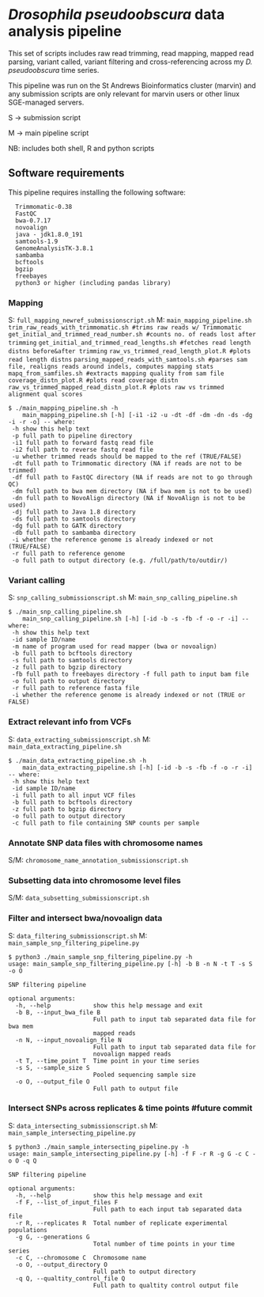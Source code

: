 # <i>Drosophila pseudoobscura</i> data analysis pipeline

This set of scripts includes raw read trimming, read mapping, mapped read parsing, variant called, variant filtering and cross-referencing across my <i>D. pseudoobscura</i> time series.

This pipeline was run on the St Andrews Bioinformatics cluster (marvin) and any submission scripts are only relevant for marvin users or other linux SGE-managed servers.

S -> submission script

M -> main pipeline script

NB: includes both shell, R and python scripts

## Software requirements

This pipeline requires installing the following software:
```
  Trimmomatic-0.38
  FastQC
  bwa-0.7.17
  novoalign
  java - jdk1.8.0_191
  samtools-1.9
  GenomeAnalysisTK-3.8.1
  sambamba
  bcftools
  bgzip
  freebayes
  python3 or higher (including pandas library)  
```

### Mapping

S: `full_mapping_newref_submissionscript.sh`
M: `main_mapping_pipeline.sh`
	`trim_raw_reads_with_trimmomatic.sh #trims raw reads w/ Trimmomatic`
	`get_initial_and_trimmed_read_number.sh #counts no. of reads lost after trimming`
	`get_initial_and_trimmed_read_lengths.sh #fetches read length distns before&after trimming`
	`raw_vs_trimmed_read_length_plot.R #plots read length distns`
	`parsing_mapped_reads_with_samtools.sh #parses sam file, realigns reads around indels, computes mapping stats`
	`mapq_from_samfiles.sh #extracts mapping quality from sam file`
	`coverage_distn_plot.R #plots read coverage distn`
	`raw_vs_trimmed_mapped_read_distn_plot.R #plots raw vs trimmed alignment qual scores`
```
$ ./main_mapping_pipeline.sh -h
    main_mapping_pipeline.sh [-h] [-i1 -i2 -u -dt -df -dm -dn -ds -dg -i -r -o] -- where:
 -h show this help text
 -p full path to pipeline directory
 -i1 full path to forward fastq read file
 -i2 full path to reverse fastq read file
 -u whether trimmed reads should be mapped to the ref (TRUE/FALSE)
 -dt full path to Trimmomatic directory (NA if reads are not to be trimmed)
 -df full path to FastQC directory (NA if reads are not to go through QC)
 -dm full path to bwa mem directory (NA if bwa mem is not to be used)
 -dn full path to NovoAlign directory (NA if NovoAlign is not to be used)
 -dj full path to Java 1.8 directory
 -ds full path to samtools directory
 -dg full path to GATK directory
 -db full path to sambamba directory
 -i whether the reference genome is already indexed or not (TRUE/FALSE)
 -r full path to reference genome
 -o full path to output directory (e.g. /full/path/to/outdir/)
```

### Variant calling

S: `snp_calling_submissionscript.sh`
M: `main_snp_calling_pipeline.sh`
```
$ ./main_snp_calling_pipeline.sh
    main_snp_calling_pipeline.sh [-h] [-id -b -s -fb -f -o -r -i] -- where:
 -h show this help text
 -id sample ID/name
 -m name of program used for read mapper (bwa or novoalign)
 -b full path to bcftools directory
 -s full path to samtools directory
 -z full path to bgzip directory
 -fb full path to freebayes directory -f full path to input bam file
 -o full path to output directory
 -r full path to reference fasta file
 -i whether the reference genome is already indexed or not (TRUE or FALSE)
```

### Extract relevant info from VCFs

S: `data_extracting_submissionscript.sh`
M: `main_data_extracting_pipeline.sh`
```
$ ./main_data_extracting_pipeline.sh -h
    main_data_extracting_pipeline.sh [-h] [-id -b -s -fb -f -o -r -i] -- where:
 -h show this help text
 -id sample ID/name
 -i full path to all input VCF files
 -b full path to bcftools directory
 -z full path to bgzip directory
 -o full path to output directory
 -c full path to file containing SNP counts per sample
```

### Annotate SNP data files with chromosome names

S/M: `chromosome_name_annotation_submissionscript.sh`

### Subsetting data into chromosome level files

S/M: `data_subsetting_submissionscript.sh`

### Filter and intersect bwa/novoalign data

S: `data_filtering_submissionscript.sh`
M: `main_sample_snp_filtering_pipeline.py`
```
$ python3 ./main_sample_snp_filtering_pipeline.py -h
usage: main_sample_snp_filtering_pipeline.py [-h] -b B -n N -t T -s S -o O

SNP filtering pipeline

optional arguments:
  -h, --help            show this help message and exit
  -b B, --input_bwa_file B
                        Full path to input tab separated data file for bwa mem
                        mapped reads
  -n N, --input_novoalign_file N
                        Full path to input tab separated data file for
                        novoalign mapped reads
  -t T, --time_point T  Time point in your time series
  -s S, --sample_size S
                        Pooled sequencing sample size
  -o O, --output_file O
                        Full path to output file
```
	
### Intersect SNPs across replicates & time points #future commit

S: `data_intersecting_submissionscript.sh`
M: `main_sample_intersecting_pipeline.py`
```
$ python3 ./main_sample_intersecting_pipeline.py -h
usage: main_sample_intersecting_pipeline.py [-h] -f F -r R -g G -c C -o O -q Q

SNP filtering pipeline

optional arguments:
  -h, --help            show this help message and exit
  -f F, --list_of_input_files F
                        Full path to each input tab separated data file
  -r R, --replicates R  Total number of replicate experimental populations
  -g G, --generations G
                        Total number of time points in your time series
  -c C, --chromosome C  Chromosome name
  -o O, --output_directory O
                        Full path to output directory
  -q Q, --qualtity_control_file Q
                        Full path to qualtity control output file
```

